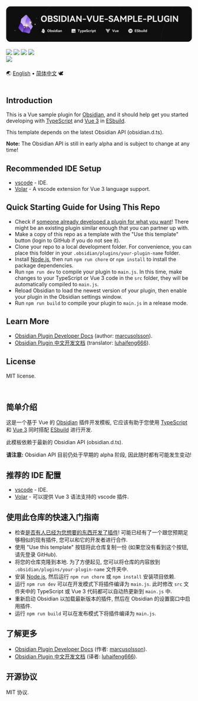<br />

<div align="center"><img src="splash.png" /></div>

<br />

<div>
    <img src="https://img.shields.io/badge/Obsidian-^1.2.8-6c31e3" />
    <img src="https://img.shields.io/badge/TypeScript-^5.1.6-3178c6" />
    <img src="https://img.shields.io/badge/Vue-^3.3.4-238636" />
    <img src="https://img.shields.io/badge/ESbuild-^0.18.10-997c00" />
</div>

<div>
    <img src="https://img.shields.io/badge/License-MIT-darkred" />
</div>

<br />

<div>
    <span>🌏</span>
    <a href="#introduction">English</a>
    <span>•</span>
    <a href="#简单介绍">简体中文</a>
    <span>🕊️</span>
</div>

<br />

## Introduction

This is a Vue sample plugin for [Obsidian], and it should help get you started developing with [TypeScript] and [Vue 3] in [ESbuild].

This template depends on the latest Obsidian API (obsidian.d.ts).

**Note:** The Obsidian API is still in early alpha and is subject to change at any time!

## Recommended IDE Setup

- [vscode] - IDE.
- [Volar] - A vscode extension for Vue 3 language support.

## Quick Starting Guide for Using This Repo

- Check if [someone already developed a plugin for what you want]! There might be an existing plugin similar enough that you can partner up with.
- Make a copy of this repo as a template with the "Use this template" button (login to GitHub if you do not see it).
- Clone your repo to a local development folder. For convenience, you can place this folder in your `.obsidian/plugins/your-plugin-name` folder.
- Install [Node.js], then run `npm run chore` or `npm install` to install the package dependencies.
- Run `npm run dev` to compile your plugin to `main.js`. In this time, make changes to your TypeScript or Vue 3 code in the `src` folder, they will be automatically compiled to `main.js`.
- Reload Obsidian to load the newest version of your plugin, then enable your plugin in the Obsidian settings window.
- Run `npm run build` to compile your plugin to `main.js` in a release mode.

## Learn More

- [Obsidian Plugin Developer Docs] (author: [marcusolsson]).
- [Obsidian Plugin 中文开发文档] (translator: [luhaifeng666]).

## License

MIT license.

<br />

## 简单介绍

这是一个基于 Vue 的 [Obsidian] 插件开发模板, 它应该有助于您使用 [TypeScript] 和 [Vue 3] 同时搭配 [ESbuild] 进行开发.

此模板依赖于最新的 Obsidian API (obsidian.d.ts).

**请注意:** Obsidian API 目前仍处于早期的 alpha 阶段, 因此随时都有可能发生变动!

## 推荐的 IDE 配置

- [vscode] - IDE.
- [Volar] - 可以提供 Vue 3 语法支持的 vscode 插件.

## 使用此仓库的快速入门指南

- 检查[是否有人已经为您想要的东西开发了插件]! 可能已经有了一个跟您预期足够相似的现有插件, 您可以和它的开发者进行合作.
- 使用 "Use this template" 按钮将此仓库复制一份 (如果您没有看到这个按钮, 请先登录 GitHub).
- 将您的仓库克隆到本地. 为了方便起见, 您可以将仓库的内容放到 `.obsidian/plugins/your-plugin-name` 文件夹中.
- 安装 [Node.js], 然后运行 `npm run chore` 或 `npm install` 安装项目依赖.
- 运行 `npm run dev` 可以在开发模式下将插件编译为 `main.js`. 此时修改 `src` 文件夹中的 TypeScript 或 Vue 3 代码都可以自动热更新到 `main.js` 中.
- 重新启动 Obsidian 以加载最新版本的插件, 然后在 Obsidian 的设置窗口中启用插件.
- 运行 `npm run build` 可以在发布模式下将插件编译为 `main.js`.

## 了解更多

- [Obsidian Plugin Developer Docs] (作者: [marcusolsson]).
- [Obsidian Plugin 中文开发文档] (译者: [luhaifeng666]).

## 开源协议

MIT 协议.

[Obsidian]: https://obsidian.md
[TypeScript]: https://www.typescriptlang.org
[Vue 3]: https://vuejs.org
[ESbuild]: https://esbuild.github.io
[vscode]: https://code.visualstudio.com
[Volar]: https://marketplace.visualstudio.com/items?itemName=Vue.volar
[someone already developed a plugin for what you want]: https://obsidian.md/plugins
[Node.js]: https://nodejs.org
[Obsidian Plugin Developer Docs]: https://marcus.se.net/obsidian-plugin-docs
[marcusolsson]: https://github.com/marcusolsson
[Obsidian Plugin 中文开发文档]: https://luhaifeng666.github.io/obsidian-plugin-docs-zh
[luhaifeng666]: https://github.com/luhaifeng666

[是否有人已经为您想要的东西开发了插件]: https://obsidian.md/plugins
